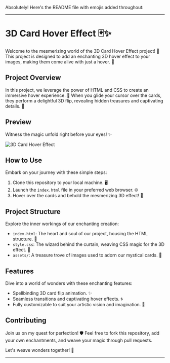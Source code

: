 Absolutely! Here's the README file with emojis added throughout:

---

# 3D Card Hover Effect 🃏✨

Welcome to the mesmerizing world of the 3D Card Hover Effect project! 🎉 This project is designed to add an enchanting 3D hover effect to your images, making them come alive with just a hover. 🌟

## Project Overview

In this project, we leverage the power of HTML and CSS to create an immersive hover experience. 🚀 When you glide your cursor over the cards, they perform a delightful 3D flip, revealing hidden treasures and captivating details. 💫

## Preview

Witness the magic unfold right before your eyes! ✨

![3D Card Hover Effect](https://github.com/shashitha18/3D_Card_Hower/blob/main/3D%20Card%20Hower.gif)

## How to Use

Embark on your journey with these simple steps:

1. Clone this repository to your local machine. 🖥️
2. Launch the `index.html` file in your preferred web browser. 🌐
3. Hover over the cards and behold the mesmerizing 3D effect! 🎩

## Project Structure

Explore the inner workings of our enchanting creation:

- `index.html`: The heart and soul of our project, housing the HTML structure. 📄
- `style.css`: The wizard behind the curtain, weaving CSS magic for the 3D effect. 🧙
- `assets/`: A treasure trove of images used to adorn our mystical cards. 💎

## Features

Dive into a world of wonders with these enchanting features:

- Spellbinding 3D card flip animation. ✨
- Seamless transitions and captivating hover effects. 🌀
- Fully customizable to suit your artistic vision and imagination. 🎨

## Contributing

Join us on my quest for perfection! 🛡️
Feel free to fork this repository, add your own enchantments, and weave your magic through pull requests.

Let's weave wonders together! 🌟

---
